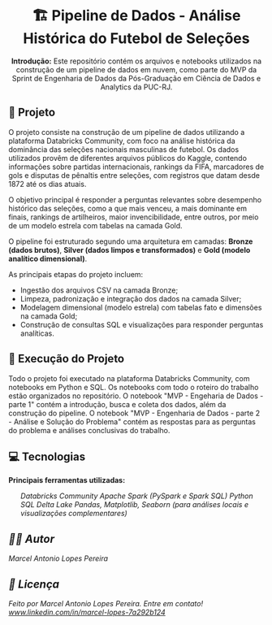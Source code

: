 <!DOCTYPE html>
<html lang="pt-BR">
<head>
    <meta charset="UTF-8">
    <meta name="viewport" content="width=device-width, initial-scale=1.0">
</head>
<body>

<h1 align="center">🏗️ Pipeline de Dados - Análise Histórica do Futebol de Seleções</h1>

<p align="center">
  <strong>Introdução:</strong> Este repositório contém os arquivos e notebooks utilizados 
  na construção de um pipeline de dados em nuvem, como parte do MVP da Sprint de 
  Engenharia de Dados da Pós-Graduação em Ciência de Dados e Analytics da PUC-RJ.
</p>

<h2>📖 Projeto</h2>
<p>
    O projeto consiste na construção de um pipeline de dados utilizando a plataforma 
    Databricks Community, com foco na análise histórica da dominância das seleções 
    nacionais masculinas de futebol. Os dados utilizados provêm de diferentes arquivos 
    públicos do Kaggle, contendo informações sobre partidas internacionais, rankings da 
    FIFA, marcadores de gols e disputas de pênaltis entre seleções, com registros que 
    datam desde 1872 até os dias atuais.
</p>
<p>
    O objetivo principal é responder a perguntas relevantes sobre desempenho histórico 
    das seleções, como a que mais venceu, a mais dominante em finais, rankings de 
    artilheiros, maior invencibilidade, entre outros, por meio de um modelo estrela 
    com tabelas na camada Gold.
</p>
<p>
    O pipeline foi estruturado segundo uma arquitetura em camadas: 
    <strong>Bronze (dados brutos)</strong>, 
    <strong>Silver (dados limpos e transformados)</strong> e 
    <strong>Gold (modelo analítico dimensional)</strong>.
</p>
<p>
    As principais etapas do projeto incluem:
</p>
<ul>
    <li>Ingestão dos arquivos CSV na camada Bronze;</li>
    <li>Limpeza, padronização e integração dos dados na camada Silver;</li>
    <li>Modelagem dimensional (modelo estrela) com tabelas fato e dimensões na camada Gold;</li>
    <li>Construção de consultas SQL e visualizações para responder perguntas analíticas.</li>
</ul>

<h2>🚀 Execução do Projeto</h2>
<p>
    Todo o projeto foi executado na plataforma Databricks Community, com notebooks em Python 
    e SQL. Os notebooks com todo o roteiro do trabalho estão organizados no repositório. O notebook "MVP 
    - Engeharia de Dados - parte 1" contém a introdução, busca e coleta dos dados, além da construção do
    pipeline. O notebook "MVP - Engenharia de Dados - parte 2 - Análise e Solução do Problema" contém as
    respostas para as perguntas do problema e análises conclusivas do trabalho.
</p>

<h2>💻 Tecnologias</h2>
<p>
    <strong>Principais ferramentas utilizadas:</strong>
</p>
<ul>
    <i> Databricks Community</li>
    <i> Apache Spark (PySpark e Spark SQL)</li>
    <i> Python</li>
    <i> SQL</li>
    <i> Delta Lake</li>
    <i> Pandas, Matplotlib, Seaborn (para análises locais e visualizações complementares)</li>
</ul>

<h2>🧑‍💻 Autor</h2>
<p>
    Marcel Antonio Lopes Pereira
</p>

<h2>📄 Licença</h2>
<p>
    Feito por Marcel Antonio Lopes Pereira. Entre em contato!<br>
    <a href="https://www.linkedin.com/in/marcel-lopes-7a292b124" target="_blank">
        www.linkedin.com/in/marcel-lopes-7a292b124
    </a>
</p>

</body>
</html>

